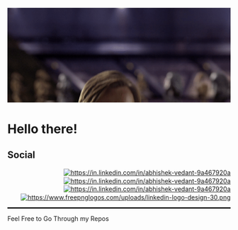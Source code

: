 ![](/MeagerHardtofindAlbertosaurus-size_restricted.gif)
<h1>Hello there!</h1>
<h2>Social</h2>
<p style="text-align:right"><a href="https://linktr.ee/webby0_0" target="_blank"><img align="center" src="https://api.blog.production.linktr.ee/wp-content/uploads/2022/06/Avatar-Symbol-Canopy.png" alt="https://in.linkedin.com/in/abhishek-vedant-9a467920a" height="40" width="40" /></a>
<span>
<a href="https://twitter.com/abhishek_vedant" target="_blank"><img align="center" src="https://www.freepnglogos.com/uploads/twitter-logo-png/twitter-logo-vector-png-clipart-1.png" alt="https://in.linkedin.com/in/abhishek-vedant-9a467920a" height="40" width="40" /></a></span>
<span>
<a href="https://www.instagram.com/abhishek.vedant/" target="_blank"><img align="center" src="https://www.freepnglogos.com/uploads/logo-ig-png/logo-ig-instagram-new-logo-vector-download-13.png" alt="https://in.linkedin.com/in/abhishek-vedant-9a467920a" height="40" width="40" /></a></span>
  
<span>
<a href="https://in.linkedin.com/in/abhishek-vedant-9a467920a" target="_blank"><img align="center" src="https://www.freepnglogos.com/uploads/linkedin-logo-transparent-picture-31.png" alt="https://www.freepnglogos.com/uploads/linkedin-logo-design-30.png" height="40" width="40" /></a></span>
</p>
<hr style="border: 1px solid ">
<p>Feel Free to Go Through my Repos </p>
<!-- <h2>Projects</h2></hr>
<ul>
<li><a href="https://superb-cuchufli-56c184.netlify.app/" target="_blank">Movie Boooking</a></li>
<li><a href="https://webby1015.github.io/Snake-Game/" target="_blank">Snake Game</a></li>
<li><a href="https://webby1015.github.io/RandomColorPalette//" target="_blank">Random Color Palette</a></li>
<li><a href="https://webby1015.github.io/keeps/" target="_blank">Keeps (Memo) </a></li>
<li><a href="https://webby1015.github.io/Spotify-Clone-or-music-player/" target="_blank">Spotify</a></li>

</ul> -->

